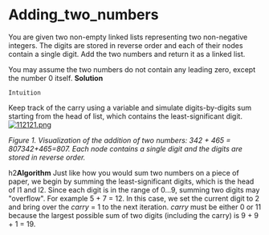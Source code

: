 # Adding_two_numbers
You are given two non-empty linked lists representing two non-negative integers. The digits are stored in reverse order and each of their nodes contain a single digit. Add the two numbers and return it as a linked list.

You may assume the two numbers do not contain any leading zero, except the number 0 itself.
**Solution** 

`Intuition`

Keep track of the carry using a variable and simulate digits-by-digits sum starting from the head of list, which contains the least-significant digit.
[![112121.png](https://i.postimg.cc/nhFM3VGJ/112121.png)](https://postimg.cc/qzFkRTFb)

*Figure 1. Visualization of the addition of two numbers: 342 + 465 = 807342+465=807.
Each node contains a single digit and the digits are stored in reverse order.*


h2**Algorithm**
Just like how you would sum two numbers on a piece of paper, we begin by summing the least-significant digits, which is the head of l1 and l2. Since each digit is in the range of 0…9, summing two digits may "overflow". For example 5 + 7 = 12. In this case, we set the current digit to 2 and bring over the *carry* = 1 to the next iteration. *carry* must be either 0 or 11 because the largest possible sum of two digits (including the carry) is 9 + 9 + 1 = 19.



